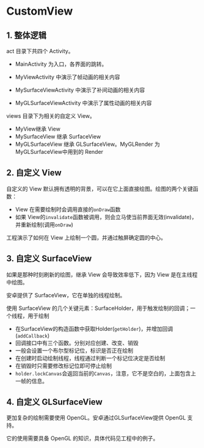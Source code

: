 # CustomView

## 1. 整体逻辑

act 目录下共四个 Activity。

- MainActivity 为入口，各界面的跳转。

- MyViewActivity 中演示了帧动画的相关内容

- MySurfaceViewActivity 中演示了补间动画的相关内容

- MyGLSurfaceViewActivity 中演示了属性动画的相关内容

views 目录下为相关的自定义 View。

- MyView继承 View
- MySurfaceView 继承 SurfaceView
- MyGLSurfaceView 继承 GLSurfaceView。MyGLRender 为MyGLSurfaceView中用到的 Render

## 2. 自定义 View

自定义的 View 默认拥有透明的背景，可以在它上面直接绘图。绘图的两个关键函数：

- View 在需要绘制时会调用直接的`onDraw`函数
- 如果 View的`invalidate`函数被调用，则会立马使当前界面无效(invalidate)，并重新绘制(调用`onDraw`)

工程演示了如何在 View 上绘制一个圆，并通过触屏确定圆的中心。

## 3. 自定义 SurfaceView

如果是那种时刻刷新的绘图，继承 View 会导致效率低下，因为 View 是在主线程中绘图。

安卓提供了 SurfaceView，它在单独的线程绘制。

使用 SurfaceView 的几个关键元素：SurfaceHolder，用于触发绘制的回调；一个线程，用于绘制

- 在SurfaceView的构造函数中获取Holder(`getHolder`)，并增加回调(`addCallback`)
- 回调接口中有三个函数。分别对应创建、改变、销毁
- 一般会设置一个布尔型标记位，标识是否正在绘制
- 在创建时启动绘制线程，线程通过判断一个标记位决定是否绘制
- 在销毁时只需要修改标记位即可停止绘制
- `holder.lockCanvas`会返回当前的`Canvas`，注意，它不是空白的，上面包含上一帧的信息。



## 4. 自定义 GLSurfaceView

更加复杂的绘制需要使用 OpenGL。安卓通过GLSurfaceView提供 OpenGL 支持。

它的使用需要具备 OpenGL 的知识，具体代码见工程中的例子。



